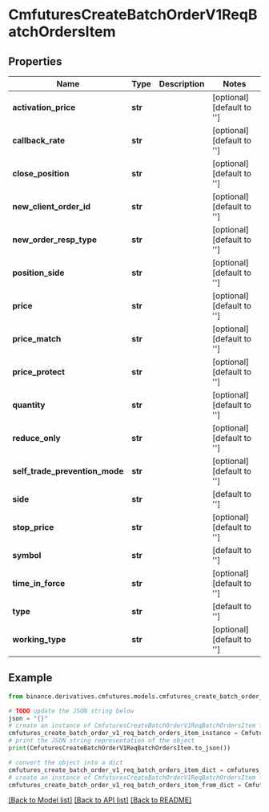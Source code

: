 # CmfuturesCreateBatchOrderV1ReqBatchOrdersItem


## Properties

Name | Type | Description | Notes
------------ | ------------- | ------------- | -------------
**activation_price** | **str** |  | [optional] [default to '']
**callback_rate** | **str** |  | [optional] [default to '']
**close_position** | **str** |  | [optional] [default to '']
**new_client_order_id** | **str** |  | [optional] [default to '']
**new_order_resp_type** | **str** |  | [optional] [default to '']
**position_side** | **str** |  | [optional] [default to '']
**price** | **str** |  | [optional] [default to '']
**price_match** | **str** |  | [optional] [default to '']
**price_protect** | **str** |  | [optional] [default to '']
**quantity** | **str** |  | [optional] [default to '']
**reduce_only** | **str** |  | [optional] [default to '']
**self_trade_prevention_mode** | **str** |  | [optional] [default to '']
**side** | **str** |  | [default to '']
**stop_price** | **str** |  | [optional] [default to '']
**symbol** | **str** |  | [default to '']
**time_in_force** | **str** |  | [optional] [default to '']
**type** | **str** |  | [default to '']
**working_type** | **str** |  | [optional] [default to '']

## Example

```python
from binance.derivatives.cmfutures.models.cmfutures_create_batch_order_v1_req_batch_orders_item import CmfuturesCreateBatchOrderV1ReqBatchOrdersItem

# TODO update the JSON string below
json = "{}"
# create an instance of CmfuturesCreateBatchOrderV1ReqBatchOrdersItem from a JSON string
cmfutures_create_batch_order_v1_req_batch_orders_item_instance = CmfuturesCreateBatchOrderV1ReqBatchOrdersItem.from_json(json)
# print the JSON string representation of the object
print(CmfuturesCreateBatchOrderV1ReqBatchOrdersItem.to_json())

# convert the object into a dict
cmfutures_create_batch_order_v1_req_batch_orders_item_dict = cmfutures_create_batch_order_v1_req_batch_orders_item_instance.to_dict()
# create an instance of CmfuturesCreateBatchOrderV1ReqBatchOrdersItem from a dict
cmfutures_create_batch_order_v1_req_batch_orders_item_from_dict = CmfuturesCreateBatchOrderV1ReqBatchOrdersItem.from_dict(cmfutures_create_batch_order_v1_req_batch_orders_item_dict)
```
[[Back to Model list]](../README.md#documentation-for-models) [[Back to API list]](../README.md#documentation-for-api-endpoints) [[Back to README]](../README.md)


